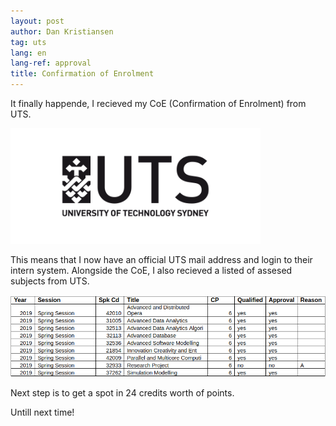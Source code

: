 ```yaml
---
layout: post
author: Dan Kristiansen
tag: uts
lang: en
lang-ref: approval
title: Confirmation of Enrolment
---
```


It finally happende, I recieved my CoE (Confirmation of Enrolment) from UTS.

<img class="float-right" width="400" src="/images/UTS.png"/>

This means that I now have an official UTS mail address and login to their intern system.
Alongside the CoE, I also recieved a listed of assesed subjects from UTS.

<img class="img-fluid" src="/images/subjects.png"/>

Next step is to get a spot in 24 credits worth of points.

Untill next time!
